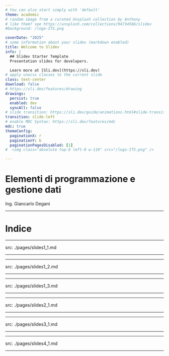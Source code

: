 ```yaml
---
# You can also start simply with 'default'
theme: academic 
# random image from a curated Unsplash collection by Anthony
# like them? see https://unsplash.com/collections/94734566/slidev
#background: /logo-ITS.png

coverDate: "2025"
# some information about your slides (markdown enabled)
title: Welcome to Slidev
info: |
  ## Slidev Starter Template
  Presentation slides for developers.

  Learn more at [Sli.dev](https://sli.dev)
# apply unocss classes to the current slide
class: text-center
download: false
# https://sli.dev/features/drawing
drawings:
  persist: true
  enabled: dev
  syncAll: false
# slide transition: https://sli.dev/guide/animations.html#slide-transitions
transition: slide-left
# enable MDC Syntax: https://sli.dev/features/mdc
mdc: true
themeConfig:
  paginationX: r
  paginationY: b
  paginationPagesDisabled: [1]
#  <img class="absolute top-0 left-0 w-110" src="/logo-ITS.png" />

---
```


# Elementi di programmazione e gestione dati

Ing. Giancarlo Degani


---

# Indice

<Toc text-sm minDepth="1" maxDepth="1" columns="2" mode="all"/>

---
src: ./pages/slides1_1.md

---

---
src: ./pages/slides1_2.md

---

---
src: ./pages/slides1_3.md

---

---
src: ./pages/slides2_1.md

---

---
src: ./pages/slides3_1.md

---

---
src: ./pages/slides4_1.md

---
